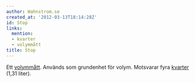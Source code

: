 ```yaml
---
author: Wahnstrom.se
created_at: '2012-03-13T18:14:28Z'
id: Stop
links:
  mention:
  - kvarter
  - volymmått
title: Stop
---
```


Ett [volymmått]. Används som grundenhet för volym. Motsvarar fyra [kvarter] (1,31 liter).

  [volymmått]: volymmått
  [kvarter]: kvarter